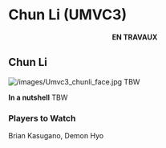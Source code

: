 # Chun Li (UMVC3)

<center>

**EN TRAVAUX**

</center>

## Chun Li

![](/images/Umvc3_chunli_face.jpg‎ "/images/Umvc3_chunli_face.jpg‎") TBW

**In a nutshell** TBW

### Players to Watch

Brian Kasugano, Demon Hyo
